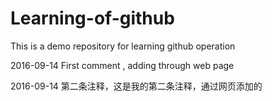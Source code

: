# Learning-of-github
This is a demo repository for learning github operation

2016-09-14  First comment , adding through web page

2016-09-14  第二条注释，这是我的第二条注释，通过网页添加的

